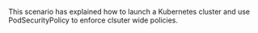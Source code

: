 This scenario has explained how to launch a Kubernetes cluster and use PodSecurityPolicy to enforce clsuter wide policies.

